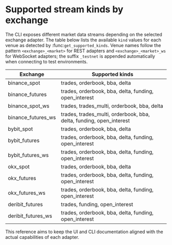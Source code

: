 # Supported stream kinds by exchange

The CLI exposes different market data streams depending on the selected
exchange adapter.  The table below lists the available ``kind`` values for
each venue as detected by :func:`get_supported_kinds`. Venue names follow the
pattern ``<exchange>_<market>`` for REST adapters and ``<exchange>_<market>_ws``
for WebSocket adapters; the suffix ``_testnet`` is appended automatically when
connecting to test environments.

| Exchange | Supported kinds |
| -------- | --------------- |
| binance_spot | trades, orderbook, bba, delta |
| binance_futures | trades, orderbook, bba, delta, funding, open_interest |
| binance_spot_ws | trades, trades_multi, orderbook, bba, delta |
| binance_futures_ws | trades, trades_multi, orderbook, bba, delta, funding, open_interest |
| bybit_spot | trades, orderbook, bba, delta |
| bybit_futures | trades, orderbook, bba, delta, funding, open_interest |
| bybit_futures_ws | trades, orderbook, bba, delta, funding, open_interest |
| okx_spot | trades, orderbook, bba, delta |
| okx_futures | trades, orderbook, bba, delta, funding, open_interest |
| okx_futures_ws | trades, orderbook, bba, delta, funding, open_interest |
| deribit_futures | trades, funding, open_interest |
| deribit_futures_ws | trades, orderbook, bba, delta, funding, open_interest |

This reference aims to keep the UI and CLI documentation aligned with the
actual capabilities of each adapter.

